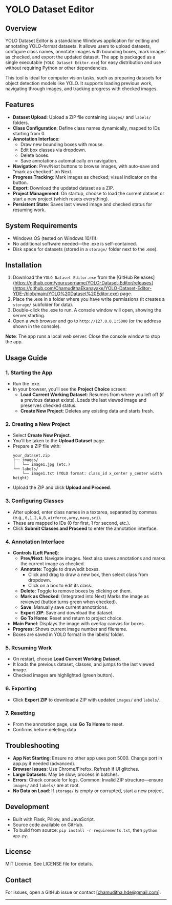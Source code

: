 # YOLO Dataset Editor

## Overview
YOLO Dataset Editor is a standalone Windows application for editing and annotating YOLO-format datasets. It allows users to upload datasets, configure class names, annotate images with bounding boxes, mark images as checked, and export the updated dataset. The app is packaged as a single executable (`YOLO Dataset Editor.exe`) for easy distribution and use without requiring Python or other dependencies.

This tool is ideal for computer vision tasks, such as preparing datasets for object detection models like YOLO. It supports loading previous work, navigating through images, and tracking progress with checked images.

## Features
- **Dataset Upload**: Upload a ZIP file containing `images/` and `labels/` folders.
- **Class Configuration**: Define class names dynamically, mapped to IDs starting from 0.
- **Annotation Interface**:
  - Draw new bounding boxes with mouse.
  - Edit box classes via dropdown.
  - Delete boxes.
  - Save annotations automatically on navigation.
- **Navigation**: Prev/Next buttons to browse images, with auto-save and "mark as checked" on Next.
- **Progress Tracking**: Mark images as checked; visual indicator on the button.
- **Export**: Download the updated dataset as a ZIP.
- **Project Management**: On startup, choose to load the current dataset or start a new project (which resets everything).
- **Persistent State**: Saves last viewed image and checked status for resuming work.

## System Requirements
- Windows OS (tested on Windows 10/11).
- No additional software needed—the .exe is self-contained.
- Disk space for datasets (stored in a `storage/` folder next to the .exe).

## Installation
1. Download the `YOLO Dataset Editor.exe` from the [GitHub Releases](https://github.com/yourusername/YOLO-Dataset-Editor/releases](https://github.com/ChamudithaEkanayake/YOLO-Dataset-Editor-YDE-/blob/main/YOLO%20Dataset%20Editor.exe) page.
2. Place the .exe in a folder where you have write permissions (it creates a `storage/` subfolder for data).
3. Double-click the .exe to run. A console window will open, showing the server starting.
4. Open a web browser and go to `http://127.0.0.1:5000` (or the address shown in the console).

**Note**: The app runs a local web server. Close the console window to stop the app.

## Usage Guide

### 1. Starting the App
- Run the .exe.
- In your browser, you'll see the **Project Choice** screen:
  - **Load Current Working Dataset**: Resumes from where you left off (if a previous dataset exists). Loads the last viewed image and preserves checked status.
  - **Create New Project**: Deletes any existing data and starts fresh.

### 2. Creating a New Project
- Select **Create New Project**.
- You'll be taken to the **Upload Dataset** page.
- Prepare a ZIP file with:
  ```
  your_dataset.zip
  ├── images/
  │   └── image1.jpg (etc.)
  └── labels/
      └── image1.txt (YOLO format: class_id x_center y_center width height)
  ```
- Upload the ZIP and click **Upload and Proceed**.

### 3. Configuring Classes
- After upload, enter class names in a textarea, separated by commas (e.g., `0,1,2,A,B,airforce,army,navy,sri`).
- These are mapped to IDs (0 for first, 1 for second, etc.).
- Click **Submit Classes and Proceed** to enter the annotation interface.

### 4. Annotation Interface
- **Controls (Left Panel)**:
  - **Prev/Next**: Navigate images. Next also saves annotations and marks the current image as checked.
  - **Annotate**: Toggle to draw/edit boxes.
    - Click and drag to draw a new box, then select class from dropdown.
    - Click on a box to edit its class.
  - **Delete**: Toggle to remove boxes by clicking on them.
  - **Mark as Checked**: (Integrated into Next) Marks the image as reviewed (button turns green when checked).
  - **Save**: Manually save current annotations.
  - **Export ZIP**: Save and download the dataset.
  - **Go To Home**: Reset and return to project choice.
- **Main Panel**: Displays the image with overlay canvas for boxes.
- **Progress**: Shows current image number and filename.
- Boxes are saved in YOLO format in the labels/ folder.

### 5. Resuming Work
- On restart, choose **Load Current Working Dataset**.
- It loads the previous dataset, classes, and jumps to the last viewed image.
- Checked images are highlighted (green button).

### 6. Exporting
- Click **Export ZIP** to download a ZIP with updated `images/` and `labels/`.

### 7. Resetting
- From the annotation page, use **Go To Home** to reset.
- Confirms before deleting data.

## Troubleshooting
- **App Not Starting**: Ensure no other app uses port 5000. Change port in app.py if needed (advanced).
- **Browser Issues**: Use Chrome/Firefox. Refresh if UI glitches.
- **Large Datasets**: May be slow; process in batches.
- **Errors**: Check console for logs. Common: Invalid ZIP structure—ensure `images/` and `labels/` are at root.
- **No Data on Load**: If `storage/` is empty or corrupted, start a new project.

## Development
- Built with Flask, Pillow, and JavaScript.
- Source code available on GitHub.
- To build from source: `pip install -r requirements.txt`, then `python app.py`.

## License
MIT License. See LICENSE file for details.

## Contact
For issues, open a GitHub issue or contact [chamuditha.hde@gmail.com].

--- 

